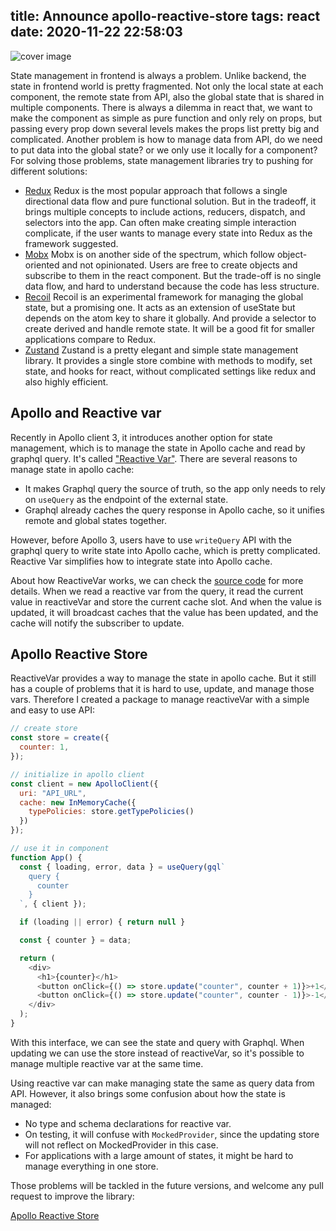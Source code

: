 title: Announce apollo-reactive-store
tags: react
date: 2020-11-22 22:58:03
---

![cover image](cover.png)

State management in frontend is always a problem. Unlike backend, the state in frontend world is pretty fragmented. Not only the local state at each component, the remote state from API, also the global state that is shared in multiple components. There is always a dilemma in react that, we want to make the component as simple as pure function and only rely on props, but passing every prop down several levels makes the props list pretty big and complicated. Another problem is how to manage data from API, do we need to put data into the global state? or we only use it locally for a component? For solving those problems, state management libraries try to pushing for different solutions:

- [Redux](https://redux.js.org/)
Redux is the most popular approach that follows a single directional data flow and pure functional solution. But in the tradeoff, it brings multiple concepts to include actions, reducers, dispatch, and selectors into the app. Can often make creating simple interaction complicate, if the user wants to manage every state into Redux as the framework suggested.
- [Mobx](https://mobx.js.org/)
Mobx is on another side of the spectrum, which follow object-oriented and not opinionated. Users are free to create objects and subscribe to them in the react component. But the trade-off is no single data flow, and hard to understand because the code has less structure.
- [Recoil](https://recoiljs.org/)
Recoil is an experimental framework for managing the global state, but a promising one. It acts as an extension of useState but depends on the atom key to share it globally. And provide a selector to create derived and handle remote state. It will be a good fit for smaller applications compare to Redux.
- [Zustand](https://zustand.surge.sh/)
Zustand is a pretty elegant and simple state management library. It provides a single store combine with methods to modify, set state, and hooks for react, without complicated settings like redux and also highly efficient.

## Apollo and Reactive var

Recently in Apollo client 3, it introduces another option for state management, which is to manage the state in Apollo cache and read by graphql query. It's called ["Reactive Var"](https://www.apollographql.com/docs/react/local-state/reactive-variables/). There are several reasons to manage state in apollo cache:

- It makes Graphql query the source of truth, so the app only needs to rely on `useQuery` as the endpoint of the external state.
- Graphql already caches the query response in Apollo cache, so it unifies remote and global states together.

However, before Apollo 3, users have to use `writeQuery` API with the graphql query to write state into Apollo cache, which is pretty complicated. Reactive Var simplifies how to integrate state into Apollo cache.

About how ReactiveVar works, we can check the [source code](https://github.com/apollographql/apollo-client/blob/a975320528d314a1b7eba131b97d045d940596d7/src/cache/inmemory/reactiveVars.ts) for more details. When we read a reactive var from the query, it read the current value in reactiveVar and store the current cache slot. And when the value is updated, it will broadcast caches that the value has been updated, and the cache will notify the subscriber to update.

## Apollo Reactive Store

ReactiveVar provides a way to manage the state in apollo cache. But it still has a couple of problems that it is hard to use, update, and manage those vars. Therefore I created a package to manage reactiveVar with a simple and easy to use API:

```js
// create store
const store = create({
  counter: 1,
});

// initialize in apollo client
const client = new ApolloClient({
  uri: "API_URL",
  cache: new InMemoryCache({
    typePolicies: store.getTypePolicies()
  })
});

// use it in component
function App() {
  const { loading, error, data } = useQuery(gql`
    query {
      counter
    }
  `, { client });

  if (loading || error) { return null }

  const { counter } = data;

  return (
    <div>
      <h1>{counter}</h1>
      <button onClick={() => store.update("counter", counter + 1)}>+1</button>
      <button onClick={() => store.update("counter", counter - 1)}>-1</button>
    </div>
  );
}
```

With this interface, we can see the state and query with Graphql. When updating we can use the store instead of reactiveVar, so it's possible to manage multiple reactive var at the same time.

Using reactive var can make managing state the same as query data from API. However, it also brings some confusion about how the state is managed:

- No type and schema declarations for reactive var.
- On testing, it will confuse with `MockedProvider`, since the updating store will not reflect on MockedProvider in this case.
- For applications with a large amount of states, it might be hard to manage everything in one store.

Those problems will be tackled in the future versions, and welcome any pull request to improve the library:

[Apollo Reactive Store](https://github.com/rafe/apollo-reactive-store)